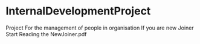 # InternalDevelopmentProject
Project For the management of people in organisation
If you are new Joiner Start Reading the NewJoiner.pdf
